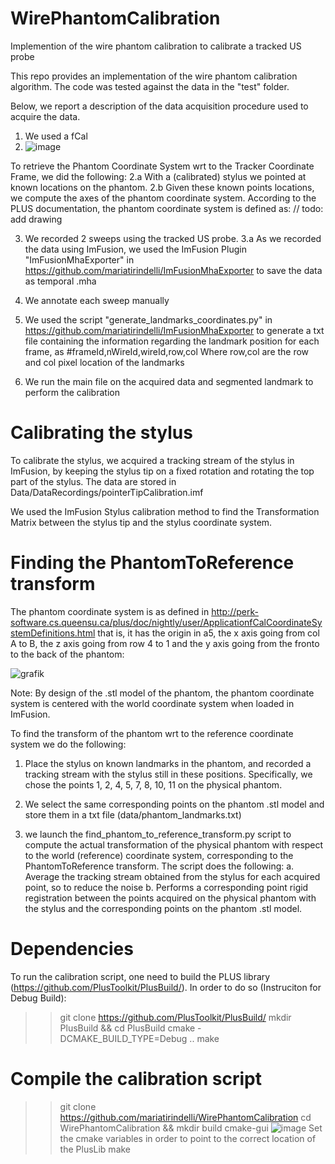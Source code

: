 # WirePhantomCalibration
Implemention of the wire phantom calibration to calibrate a tracked US probe

This repo provides an implementation of the wire phantom calibration algorithm. 
The code was tested against the data in the "test" folder. 

Below, we report a description of the data acquisition procedure used to acquire the data. 

1. We used a fCal
2. ![image](https://user-images.githubusercontent.com/48152056/164425427-aa748a03-439a-449c-9476-6af503b76c8e.png)

To retrieve the Phantom Coordinate System wrt to the Tracker Coordinate Frame, we did the following: 
2.a With a (calibrated) stylus we pointed at known locations on the phantom. 
2.b Given these known points locations, we compute the axes of the phantom coordinate system. According to the PLUS documentation, the phantom coordinate system is defined as: 
// todo: add drawing

3. We recorded 2 sweeps using the tracked US probe.
  3.a As we recorded the data using ImFusion, we used the ImFusion Plugin "ImFusionMhaExporter" in https://github.com/mariatirindelli/ImFusionMhaExporter to save the data as temporal .mha
4. We annotate each sweep manually
5. We used the script "generate_landmarks_coordinates.py" in https://github.com/mariatirindelli/ImFusionMhaExporter to generate a txt file containing the information regarding the landmark position for each frame, as
#frameId,nWireId,wireId,row,col
Where row,col are the row and col pixel location of the landmarks

6. We run the main file on the acquired data and segmented landmark to perform the calibration

# Calibrating the stylus
To calibrate the stylus, we acquired a tracking stream of the stylus in ImFusion, by keeping the stylus tip on a fixed rotation and rotating the top part of the stylus. 
The data are stored in Data/DataRecordings/pointerTipCalibration.imf

We used the ImFusion Stylus calibration method to find the Transformation Matrix between the stylus tip and the stylus coordinate system.

# Finding the PhantomToReference transform
The phantom coordinate system is as defined in http://perk-software.cs.queensu.ca/plus/doc/nightly/user/ApplicationfCalCoordinateSystemDefinitions.html
that is, it has the origin in a5, the x axis going from col A to B, the z axis going from row 4 to 1 and the y axis going from the fronto to the back of the phantom:

![grafik](https://user-images.githubusercontent.com/48152056/164456073-1731a84f-03e5-4e9d-88ea-30e21353120c.png)

Note:
By design of the .stl model of the phantom, the phantom coordinate system is centered with the world coordinate system when loaded in ImFusion. 

To find the transform of the phantom wrt to the reference coordinate system we do the following: 

1. Place the stylus on known landmarks in the phantom, and recorded a tracking stream with the stylus still in these positions. Specifically, we chose the points 
1, 2, 4, 5, 7, 8, 10, 11 on the physical phantom.

2. We select the same corresponding points on the phantom .stl model and store them in a txt file (data/phantom_landmarks.txt)

3. we launch the find_phantom_to_reference_transform.py script to compute the actual transformation of the physical phantom with respect to the world (reference) coordinate system, corresponding to the PhantomToReference transform. The script does the following: 
  a. Average the tracking stream obtained from the stylus for each acquired point, so to reduce the noise
  b. Performs a corresponding point rigid registration between the points acquired on the physical phantom with the stylus and the corresponding points on the phantom .stl model.

# Dependencies
To run the calibration script, one need to build the PLUS library (https://github.com/PlusToolkit/PlusBuild/).
In order to do so (Instruciton for Debug Build): 
>> git clone https://github.com/PlusToolkit/PlusBuild/
>> mkdir PlusBuild && cd PlusBuild 
>> cmake -DCMAKE_BUILD_TYPE=Debug ..
>> make 

# Compile the calibration script
>> git clone https://github.com/mariatirindelli/WirePhantomCalibration
>> cd WirePhantomCalibration && mkdir build
>> cmake-gui
![image](https://user-images.githubusercontent.com/48152056/164428897-82570360-86ab-4792-80dd-1bc76ad61fb4.png)
Set the cmake variables in order to point to the correct location of the PlusLib
>> make





